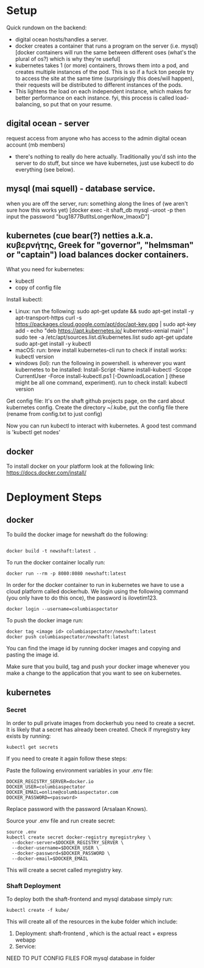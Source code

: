 # Setup

Quick rundown on the backend:
- digital ocean hosts/handles a server.
- docker creates a container that runs a program on the server (i.e. mysql) [docker containers will run the same between different oses (what's the plural of os?) which is why they're useful]
- kubernetes takes 1 (or more) containers, throws them into a pod, and creates multiple instances of the pod. This is so if a fuck ton people try to access the site at the same time (surprisingly this does/will happen), their requests will be distributed to different instances of the pods. 
- This lightens the load on each independent instance, which makes for better performance on each instance. fyi, this process is called load-balancing, so put that on your resume.


## digital ocean - server

request access from anyone who has access to the admin digital ocean account (mb members)
 - there's nothing to really do here actually. Traditionally you'd ssh into the server to do stuff, but since we have kubernetes, just use kubectl to do everything (see below).


## mysql (mai squell) - database service.

when you are off the server, run:
something along the lines of (we aren't sure how this works yet)
[docker exec -it shaft_db mysql -uroot -p
then input the password "bug1877ButItsLongerNow_lmaoxD"]


## kubernetes (cue bear(?) netties a.k.a. κυβερνήτης, Greek for "governor", "helmsman" or "captain") load balances docker containers.  

What you need for kubernetes:
- kubectl
- copy of config file

Install kubectl:
- Linux: 
    run the following:
        sudo apt-get update && sudo apt-get install -y apt-transport-https
        curl -s https://packages.cloud.google.com/apt/doc/apt-key.gpg | sudo apt-key add -
        echo "deb https://apt.kubernetes.io/ kubernetes-xenial main" | sudo tee -a /etc/apt/sources.list.d/kubernetes.list
        sudo apt-get update
        sudo apt-get install -y kubectl
- macOS:
    run: 
        brew install kubernetes-cli
    run to check if install works: 
        kubectl version
- windows (lol):
    run the following in powershell. <path> is wherever you want kubernetes to be installed:
        Install-Script -Name install-kubectl -Scope CurrentUser -Force 
        install-kubectl.ps1 [-DownloadLocation <path>] (these might be all one command, experiment).
    run to check install:
        kubectl version

Get config file:
    It's on the shaft github projects page, on the card about kubernetes config.
    Create the directory ~/.kube, put the config file there (rename from config.txt to just config)

Now you can run kubectl <command> to interact with kubernetes.
A good test command is 'kubectl get nodes'

## docker 

To install docker on your platform look at the following link: https://docs.docker.com/install/

# Deployment Steps

## docker 


To build the docker image for newshaft do the following:

```

docker build -t newshaft:latest .
```

To run the docker container locally run:

```
docker run --rm -p 8080:8080 newshaft:latest
```

In order for the docker container to run in kubernetes we have to use a cloud platform called dockerhub.
We login using the following command (you only have to do this once), the password is ilovetim123.

```
docker login --username=columbiaspectator
```

To push the docker image run:

```
docker tag <image id> columbiaspectator/newshaft:latest
docker push columbiaspectator/newshaft:latest
```

You can find the image id by running docker images and copying and pasting the image id.

Make sure that you build, tag and push your docker image whenever you make a change to the application that you want to see on kubernetes.

## kubernetes

### Secret 

In order to pull private images from dockerhub you need to create a secret. It is likely that a secret has 
already been created. Check if myregistry key exists by running:

```
kubectl get secrets
```
If you need to create it again follow these steps:

Paste the following environment variables in your .env file:

```
DOCKER_REGISTRY_SERVER=docker.io
DOCKER_USER=columbiaspectator
DOCKER_EMAIL=online@columbiaspectator.com
DOCKER_PASSWORD=<password>
```

Replace password with the password (Arsalaan Knows).

Source your .env file and run create secret: 

```
source .env
kubectl create secret docker-registry myregistrykey \
  --docker-server=$DOCKER_REGISTRY_SERVER \
  --docker-username=$DOCKER_USER \
  --docker-password=$DOCKER_PASSWORD \
  --docker-email=$DOCKER_EMAIL
```

This will create a secret called myregistry key. 

### Shaft Deployment 

To deploy both the shaft-frontend and mysql database simply run:

```
kubectl create -f kube/
```
This will create all of the resources in the kube folder which include:

1. Deployment: shaft-frontend , which is the actual react + express webapp
2. Service: 

NEED TO PUT CONFIG FILES FOR mysql database in folder












